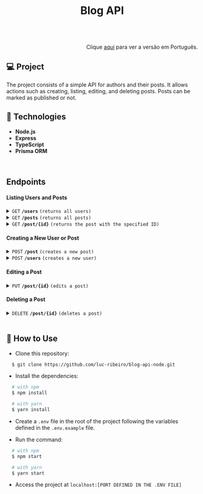<h1 align="center">
  Blog API
<br>
<br>
</h1>
<br>

<div align="right">
    Clique <a href="https://github.com/luc-ribeiro/blog-api-node/blob/master/README-PTBR.md">aqui</a> para ver a versão em Português.
</div>

## 💻 Project
The project consists of a simple API for authors and their posts. It allows actions such as creating, listing, editing, and deleting posts.
Posts can be marked as published or not.

## 🚀 Technologies

- **Node.js** 
- **Express**
- **TypeScript**
- **Prisma ORM**

<br>

## Endpoints

#### Listing Users and Posts

<details>
 <summary><code>GET</code> <code><b>/users</b></code> <code>(returns all users)</code></summary>

##### Parameters

> None

##### Responses

> | http code     | content-type                      | response                                                            |
> |---------------|-----------------------------------|---------------------------------------------------------------------|
> | `200`         | `application/json`                | JSON containing all users                                           |

##### cURL Example

> ```javascript
>  curl -X GET -H "Content-Type: application/json" http://localhost:4000/users
> ```

</details>

<details>
 <summary><code>GET</code> <code><b>/posts</b></code> <code>(returns all posts)</code></summary>

##### Parameters

> None

##### Responses

> | http code     | content-type                      | response                                                            |
> |---------------|-----------------------------------|---------------------------------------------------------------------|
> | `200`         | `application/json`                | JSON containing all blog posts                                      |

##### cURL Example

> ```javascript
>  curl -X GET -H "Content-Type: application/json" http://localhost:4000/posts
> ```

</details>

<details>
 <summary><code>GET</code> <code><b>/post/{id}</b></code> <code>(returns the post with the specified ID)</code></summary>

##### Parameters

> | name   |  type      | data type      | description                                          |
> |--------|------------|----------------|------------------------------------------------------|
> | `id`   |  required  | string         | The unique identifier of the post                    |

##### Responses

> | http code     | content-type                      | response                                                            |
> |---------------|-----------------------------------|---------------------------------------------------------------------|
> | `200`         | `application/json`                | JSON containing the post with the specified ID                      |

##### cURL Example

> ```javascript
>  curl -X GET -H "Content-Type: application/json" http://localhost:4000/post/id
> ```

</details>

#### Creating a New User or Post

<details>
 <summary><code>POST</code> <code><b>/post</b></code> <code>(creates a new post)</code></summary>

##### Parameters

> | name      |  type     | data type               | description                                                           |
> |-----------|-----------|-------------------------|-----------------------------------------------------------------------|
> | title     |  required | string                  | Title of the post                                                     |
> | body      |  required | string                  | Content of the post                                                   |
> | author    |  required | int                     | Unique identifier of the post author                                  |


##### Responses

> | http code     | content-type                      | response                                                            |
> |---------------|-----------------------------------|---------------------------------------------------------------------|
> | `201`         | `text/plain;charset=UTF-8`        | `Post created successfully`                                         |
> | `400`         | `application/json`                | `{"code":"400","message":"Bad Request"}`                            |
> | `405`         | `text/html;charset=utf-8`         | None                                                                |

##### cURL Example

> ```javascript
>  curl -X POST -H "Content-Type: application/json" --data @post.json http://localhost:4000/posts
> ```

</details>

<details>
 <summary><code>POST</code> <code><b>/users</b></code> <code>(creates a new user)</code></summary>

##### Parameters

> | name      |  type     | data type               | description                                                           |
> |-----------|-----------|-------------------------|-----------------------------------------------------------------------|
> | email     |  required | string                  | User's email                                                          |
> | name      |  required | string                  | User's name                                                           |
> | age       |  optional | int                     | User's age                                                            |


##### Responses

> | http code     | content-type                      | response                                                            |
> |---------------|-----------------------------------|---------------------------------------------------------------------|
> | `201`         | `text/plain;charset=UTF-8`        | `User created successfully`                                         |
> | `400`         | `application/json`                | `{"code":"400","message":"Bad Request"}`                            |
> | `405`         | `text/html;charset=utf-8`         | None                                                                |

##### cURL Example

> ```javascript
>  curl -X POST -H "Content-Type: application/json" --data @user.json http://localhost:4000/users
> ```

</details>

#### Editing a Post

<details>
 <summary><code>PUT</code> <code><b>/post/{id}</b></code> <code>(edits a post)</code></summary>

##### Parameters

> | name      |  type     | data type               | description                                                           |
> |-----------|-----------|-------------------------|-----------------------------------------------------------------------|
> | id        |  required | int                     | Unique identifier of the post                                         |

##### Responses

> | http code     | content-type                      | response                                                            |
> |---------------|-----------------------------------|---------------------------------------------------------------------|
> | `200`         | `text/plain;charset=UTF-8`        | Returns the edited post                                             |
> | `400`         | `application/json`                | `{"code":"400","message":"Bad Request"}`                            |
> | `405`         | `text/html;charset=utf-8`         | None                                                                |

##### cURL Example

> ```javascript
>  curl -X PUT -H "Content-Type: application/json" --data @put.json http://localhost:4000/post/id
> ```

</details>

#### Deleting a Post

<details>
 <summary><code>DELETE</code> <code><b>/post/{id}</b></code> <code>(deletes a post)</code></summary>

##### Parameters

> | name      |  type     | data type               | description                                                           |
> |-----------|-----------|-------------------------|-----------------------------------------------------------------------|
> | id        |  required | int                     | Unique identifier of the post                                         |

##### Responses

> | http code     | content-type                      | response                                                            |
> |---------------|-----------------------------------|---------------------------------------------------------------------|
> | `200`         | `text/plain;charset=UTF-8`        | Returns a status true                                               |
> | `400`         | `application/json`                | `{"code":"400","message":"Bad Request"}`                            |
> | `405`         | `text/html;charset=utf-8`         | None                                                                |

##### cURL Example

> ```javascript
>  curl -X DELETE -H "Content-Type: application/json" http://localhost:4000/post/id
> ```

</details>

<br>

## :page_facing_up: How to Use

- Clone this repository:

```sh
  $ git clone https://github.com/luc-ribeiro/blog-api-node.git
```

- Install the dependencies:

```sh
  # with npm
  $ npm install

  # with yarn
  $ yarn install
```

- Create a `.env` file in the root of the project following the variables defined in the `.env.example` file.

- Run the command:

```sh
  # with npm
  $ npm start

  # with yarn
  $ yarn start
```

- Access the project at `localhost:[PORT DEFINED IN THE .ENV FILE]`
